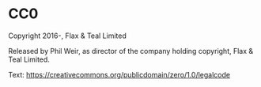 CC0
===

Copyright 2016-, Flax &amp; Teal Limited

Released by Phil Weir, as director of the company holding copyright, Flax &amp; Teal Limited.

Text: https://creativecommons.org/publicdomain/zero/1.0/legalcode
